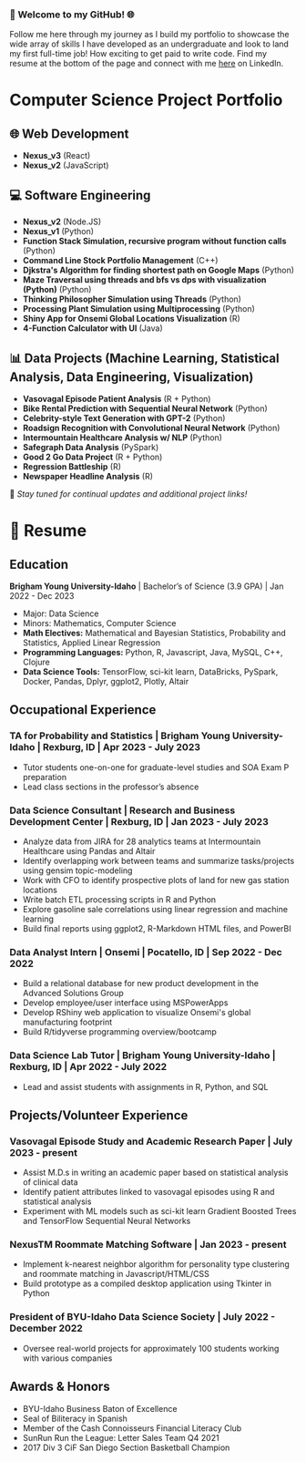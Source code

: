 ### 🚀 Welcome to my GitHub! 🌐

Follow me here through my journey as I build my portfolio to showcase the wide array of skills I have developed as an undergraduate and look to land my first full-time job! How exciting to get paid to write code. Find my resume at the bottom of the page and connect with me [here](http://www.linkedin.com/in/bridg3r) on LinkedIn.

# Computer Science Project Portfolio

## 🌐 Web Development
- **Nexus_v3** (React)
- **Nexus_v2** (JavaScript)

## 💻 Software Engineering
- **Nexus_v2** (Node.JS)
- **Nexus_v1** (Python)
- **Function Stack Simulation, recursive program without function calls** (Python)
- **Command Line Stock Portfolio Management** (C++)
- **Djkstra's Algorithm for finding shortest path on Google Maps** (Python)
- **Maze Traversal using threads and bfs vs dps with visualization (Python)** (Python)
- **Thinking Philosopher Simulation using Threads** (Python)
- **Processing Plant Simulation using Multiprocessing** (Python)
- **Shiny App for Onsemi Global Locations Visualization** (R)
- **4-Function Calculator with UI** (Java)

## 📊 Data Projects (Machine Learning, Statistical Analysis, Data Engineering, Visualization)
- **Vasovagal Episode Patient Analysis** (R + Python)
- **Bike Rental Prediction with Sequential Neural Network** (Python)
- **Celebrity-style Text Generation with GPT-2** (Python)
- **Roadsign Recognition with Convolutional Neural Network** (Python)
- **Intermountain Healthcare Analysis w/ NLP** (Python)
- **Safegraph Data Analysis** (PySpark)
- **Good 2 Go Data Project** (R + Python)
- **Regression Battleship** (R)
- **Newspaper Headline Analysis** (R)

🎨 *Stay tuned for continual updates and additional project links!*



# 📄 Resume

## Education
**Brigham Young University-Idaho** | Bachelor’s of Science (3.9 GPA) | Jan 2022 - Dec 2023
- Major: Data Science
- Minors: Mathematics, Computer Science
- **Math Electives:** Mathematical and Bayesian Statistics, Probability and Statistics, Applied Linear Regression
- **Programming Languages:** Python, R, Javascript, Java, MySQL, C++, Clojure
- **Data Science Tools:** TensorFlow, sci-kit learn, DataBricks, PySpark, Docker, Pandas, Dplyr, ggplot2, Plotly, Altair

## Occupational Experience
### TA for Probability and Statistics | Brigham Young University-Idaho | Rexburg, ID | Apr 2023 - July 2023
- Tutor students one-on-one for graduate-level studies and SOA Exam P preparation
- Lead class sections in the professor’s absence

### Data Science Consultant | Research and Business Development Center | Rexburg, ID | Jan 2023 - July 2023
- Analyze data from JIRA for 28 analytics teams at Intermountain Healthcare using Pandas and Altair
- Identify overlapping work between teams and summarize tasks/projects using gensim topic-modeling
- Work with CFO to identify prospective plots of land for new gas station locations
- Write batch ETL processing scripts in R and Python
- Explore gasoline sale correlations using linear regression and machine learning
- Build final reports using ggplot2, R-Markdown HTML files, and PowerBI

### Data Analyst Intern | Onsemi | Pocatello, ID | Sep 2022 - Dec 2022
- Build a relational database for new product development in the Advanced Solutions Group
- Develop employee/user interface using MSPowerApps
- Develop RShiny web application to visualize Onsemi's global manufacturing footprint
- Build R/tidyverse programming overview/bootcamp

### Data Science Lab Tutor | Brigham Young University-Idaho | Rexburg, ID | Apr 2022 - July 2022
- Lead and assist students with assignments in R, Python, and SQL

## Projects/Volunteer Experience
### Vasovagal Episode Study and Academic Research Paper | July 2023 - present
- Assist M.D.s in writing an academic paper based on statistical analysis of clinical data
- Identify patient attributes linked to vasovagal episodes using R and statistical analysis
- Experiment with ML models such as sci-kit learn Gradient Boosted Trees and TensorFlow Sequential Neural Networks

### NexusTM Roommate Matching Software | Jan 2023 - present
- Implement k-nearest neighbor algorithm for personality type clustering and roommate matching in Javascript/HTML/CSS
- Build prototype as a compiled desktop application using Tkinter in Python

### President of BYU-Idaho Data Science Society | July 2022 - December 2022
- Oversee real-world projects for approximately 100 students working with various companies

## Awards & Honors
- BYU-Idaho Business Baton of Excellence
- Seal of Biliteracy in Spanish
- Member of the Cash Connoisseurs Financial Literacy Club
- SunRun Run the League: Letter Sales Team Q4 2021
- 2017 Div 3 CiF San Diego Section Basketball Champion

